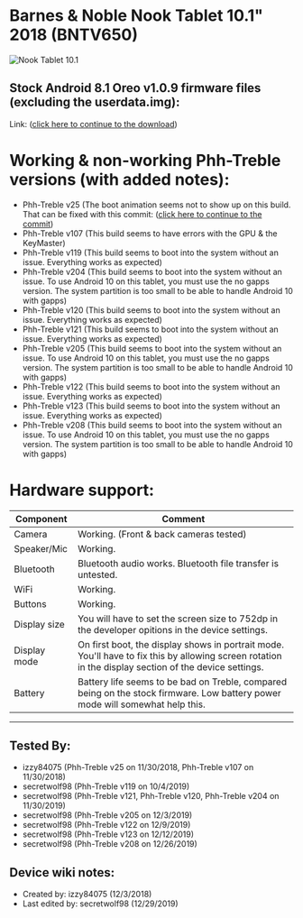 # Barnes & Noble Nook Tablet 10.1" 2018 (BNTV650)
![Nook Tablet 10.1](https://prodimage.images-bn.com/pimages/9780594827917_p0_v1_s600x595.jpg)

## Stock Android 8.1 Oreo v1.0.9 firmware files (excluding the userdata.img):

Link: ([click here to continue to the download](https://drive.google.com/file/d/1gLshzM9zYEvR0Cknl4eh6KI32nEZbL5O/view))


# Working & non-working Phh-Treble versions (with added notes):

* Phh-Treble v25 (The boot animation seems not to show up on this build. That can be fixed with this commit: ([click here to continue to the commit](https://github.com/phhusson/device_phh_treble/commit/92db7539d07ddb90f89fb611c6f32f3f72b3f349))
* Phh-Treble v107 (This build seems to have errors with the GPU & the KeyMaster)
* Phh-Treble v119 (This build seems to boot into the system without an issue. Everything works as expected)
* Phh-Treble v204 (This build seems to boot into the system without an issue. To use Android 10 on this tablet, you must use the no gapps version. The system partition is too small to be able to handle Android 10 with gapps)
* Phh-Treble v120 (This build seems to boot into the system without an issue. Everything works as expected)
* Phh-Treble v121 (This build seems to boot into the system without an issue. Everything works as expected)
* Phh-Treble v205 (This build seems to boot into the system without an issue. To use Android 10 on this tablet, you must use the no gapps version. The system partition is too small to be able to handle Android 10 with gapps)
* Phh-Treble v122 (This build seems to boot into the system without an issue. Everything works as expected)
* Phh-Treble v123 (This build seems to boot into the system without an issue. Everything works as expected)
* Phh-Treble v208 (This build seems to boot into the system without an issue. To use Android 10 on this tablet, you must use the no gapps version. The system partition is too small to be able to handle Android 10 with gapps)

# Hardware support:

| Component                 |      Comment                                              |
|---------------------------|-----------------------------------------------------------|
| Camera                    | Working. (Front & back cameras tested)                                                   |
| Speaker/Mic               | Working.                                                   |
| Bluetooth                 | Bluetooth audio works. Bluetooth file transfer is untested.                                                  |
| WiFi                      | Working.                                                   |
| Buttons                   | Working.                                            |
| Display size              | You will have to set the screen size to 752dp in the developer opitions in the device settings.                                                   |
| Display mode              | On first boot, the display shows in portrait mode. You'll have to fix this by allowing screen rotation in the display section of the device settings.                                                      |
| Battery                   | Battery life seems to be bad on Treble, compared being on the stock firmware. Low battery power mode will somewhat help this.                                                       |
---

## Tested By:

* izzy84075 (Phh-Treble v25 on 11/30/2018, Phh-Treble v107 on 11/30/2018)
* secretwolf98 (Phh-Treble v119 on 10/4/2019)
* secretwolf98 (Phh-Treble v121, Phh-Treble v120, Phh-Treble v204 on 11/30/2019)
* secretwolf98 (Phh-Treble v205 on 12/3/2019)
* secretwolf98 (Phh-Treble v122 on 12/9/2019)
* secretwolf98 (Phh-Treble v123 on 12/12/2019)
* secretwolf98 (Phh-Treble v208 on 12/26/2019)

## Device wiki notes:

* Created by: izzy84075 (12/3/2018)
* Last edited by: secretwolf98 (12/29/2019)